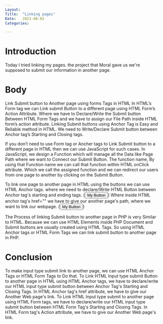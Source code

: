 ```yaml
---
Layout:
Title:	"Linking pages"
Date:	2021-08-02
Categories:

---
```


# Introduction

Today I tried linking my pages.
the project that Moral gave us we're supposed to submit our information in another page.

# Body

Link Submit button to Another page using forms Tags in HTML In HTML’s Form tag we can Link submit Button to a different page using HTML Form’s Action Attribute.
Where we have to Declare/Write the Submit button Between HTML Form Tags and we have to assign our File Path inside HTML form’s action attribute.
Linking Submit buttons using Anchor Tag is Easy and Reliable method in HTML. 
We need to Write/Declare Submit button between Anchor tag’s Starting and Closing tags.

If you don’t need to use Form tag or Ancher tags to Link Submit button to a different page in HTML then we can use JavaScript for such cases. 
In JavaScript, we design a Function which will manage all the Data like Page Path where we want to Connect our Submit Button. 
The function name, By using that Function name we can call that function within HTML onClick attribute. 
Which we call the assigned function and we can redirect our users from one page to another by clicking on the Submit Button.

To link one page to another page in HTML using the buttons we can use HTML Anchor tags.
where we need to declare/Write HTML Button between Anchor tag's starting and ending tags.
(<a href=""><button>My Button</button></a>) Where inside HTML anchor tag's href="" we have to give our another page's path, where we want to link our webpage.
(<a href="another.html"><button>My Button</button></a>)

The Process of linking Submit button to another page in PHP is very Similar to HTML.
Because we can use HTML Elements inside PHP Document and Submit buttons are usually created using HTML Tags.
So using HTML Anchor tags or HTML Form Tags we can link submit button to another page in PHP.

# Conclusion

To make input type submit link to another page, we can use HTML Anchor Tags or HTML Form Tags to Do that.
To Link HTML Input type submit Button to another page in HTML using HTML Anchor tags, we have to declare/write our HTML input type submit button between Anchor Tag's Starting and Closing Tags. In HTML Anchor tag's href attribute, we have to give our Another Web page's link.
To Link HTML Input type submit to another page using HTML Form tags, we have to declare/write our HTML input type submit button between HTML Form Tag's Starting and Closing Tags. In HTML Form tag's Action attribute, we have to give our Another Web page's link.